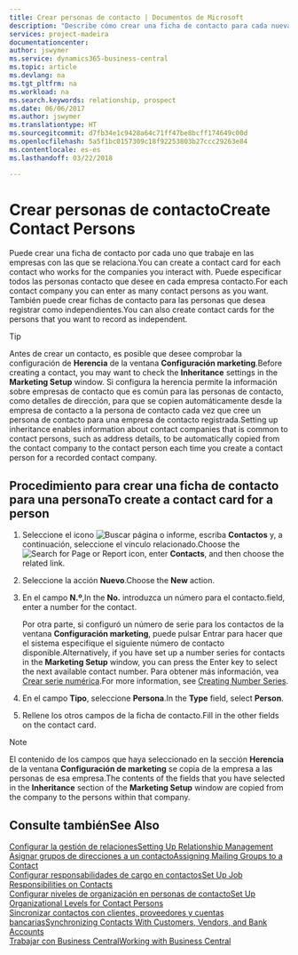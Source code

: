 ```yaml
---
title: Crear personas de contacto | Documentos de Microsoft
description: "Describe cómo crear una ficha de contacto para cada nueva persona o cliente potencial con el que interactúe o tenga una relación de negocio."
services: project-madeira
documentationcenter: 
author: jswymer
ms.service: dynamics365-business-central
ms.topic: article
ms.devlang: na
ms.tgt_pltfrm: na
ms.workload: na
ms.search.keywords: relationship, prospect
ms.date: 06/06/2017
ms.author: jswymer
ms.translationtype: HT
ms.sourcegitcommit: d7fb34e1c9428a64c71ff47be8bcff174649c00d
ms.openlocfilehash: 5a5f1bc0157309c18f92253803b27ccc29263e84
ms.contentlocale: es-es
ms.lasthandoff: 03/22/2018

---
```

# <a name="create-contact-persons"></a><span data-ttu-id="c402f-103">Crear personas de contacto</span><span class="sxs-lookup"><span data-stu-id="c402f-103">Create Contact Persons</span></span>
<span data-ttu-id="c402f-104">Puede crear una ficha de contacto por cada uno que trabaje en las empresas con las que se relaciona.</span><span class="sxs-lookup"><span data-stu-id="c402f-104">You can create a contact card for each contact who works for the companies you interact with.</span></span> <span data-ttu-id="c402f-105">Puede especificar todos las personas contacto que desee en cada empresa contacto.</span><span class="sxs-lookup"><span data-stu-id="c402f-105">For each contact company you can enter as many contact persons as you want.</span></span> <span data-ttu-id="c402f-106">También puede crear fichas de contacto para las personas que desea registrar como independientes.</span><span class="sxs-lookup"><span data-stu-id="c402f-106">You can also create contact cards for the persons that you want to record as independent.</span></span>

> [!TIP]  
>   <span data-ttu-id="c402f-107">Antes de crear un contacto, es posible que desee comprobar la configuración de **Herencia** de la ventana **Configuración marketing**.</span><span class="sxs-lookup"><span data-stu-id="c402f-107">Before creating a contact, you may want to check the **Inheritance** settings in the **Marketing Setup** window.</span></span> <span data-ttu-id="c402f-108">Si configura la herencia permite la información sobre empresas de contacto que es común para las personas de contacto, como detalles de dirección, para que se copien automáticamente desde la empresa de contacto a la persona de contacto cada vez que cree un persona de contacto para una empresa de contacto registrada.</span><span class="sxs-lookup"><span data-stu-id="c402f-108">Setting up inheritance enables information about contact companies that is common to contact persons, such as address details, to be automatically copied from the contact company to the contact person each time you create a contact person for a recorded contact company.</span></span>

## <a name="to-create-a-contact-card-for-a-person"></a><span data-ttu-id="c402f-109">Procedimiento para crear una ficha de contacto para una persona</span><span class="sxs-lookup"><span data-stu-id="c402f-109">To create a contact card for a person</span></span>
1. <span data-ttu-id="c402f-110">Seleccione el icono ![Buscar página o informe](media/ui-search/search_small.png "icono Buscar página o informe"), escriba **Contactos** y, a continuación, seleccione el vínculo relacionado.</span><span class="sxs-lookup"><span data-stu-id="c402f-110">Choose the ![Search for Page or Report](media/ui-search/search_small.png "Search for Page or Report icon") icon, enter **Contacts**, and then choose the related link.</span></span>
2. <span data-ttu-id="c402f-111">Seleccione la acción **Nuevo**.</span><span class="sxs-lookup"><span data-stu-id="c402f-111">Choose the **New** action.</span></span>
3. <span data-ttu-id="c402f-112">En el campo **N.º**,</span><span class="sxs-lookup"><span data-stu-id="c402f-112">In the **No.**</span></span> <span data-ttu-id="c402f-113">introduzca un número para el contacto.</span><span class="sxs-lookup"><span data-stu-id="c402f-113">field, enter a number for the contact.</span></span>

    <span data-ttu-id="c402f-114">Por otra parte, si configuró un número de serie para los contactos de la ventana **Configuración marketing**, puede pulsar Entrar para hacer que el sistema especifique el siguiente número de contacto disponible.</span><span class="sxs-lookup"><span data-stu-id="c402f-114">Alternatively, if you have set up a number series for contacts in the **Marketing Setup** window, you can press the Enter key to select the next available contact number.</span></span> <span data-ttu-id="c402f-115">Para obtener más información, vea [Crear serie numérica](ui-create-number-series.md).</span><span class="sxs-lookup"><span data-stu-id="c402f-115">For more information, see [Creating Number Series](ui-create-number-series.md).</span></span>
4. <span data-ttu-id="c402f-116">En el campo **Tipo**, seleccione **Persona**.</span><span class="sxs-lookup"><span data-stu-id="c402f-116">In the **Type** field, select **Person**.</span></span>
5. <span data-ttu-id="c402f-117">Rellene los otros campos de la ficha de contacto.</span><span class="sxs-lookup"><span data-stu-id="c402f-117">Fill in the other fields on the contact card.</span></span>

> [!NOTE]  
>   <span data-ttu-id="c402f-118">El contenido de los campos que haya seleccionado en la sección **Herencia** de la ventana **Configuración de marketing** se copia de la empresa a las personas de esa empresa.</span><span class="sxs-lookup"><span data-stu-id="c402f-118">The contents of the fields that you have selected in the **Inheritance** section of the **Marketing Setup** window are copied from the company to the persons within that company.</span></span>

## <a name="see-also"></a><span data-ttu-id="c402f-119">Consulte también</span><span class="sxs-lookup"><span data-stu-id="c402f-119">See Also</span></span>
[<span data-ttu-id="c402f-120">Configurar la gestión de relaciones</span><span class="sxs-lookup"><span data-stu-id="c402f-120">Setting Up Relationship Management</span></span>](marketing-setup-marketing.md)  
[<span data-ttu-id="c402f-121">Asignar grupos de direcciones a un contacto</span><span class="sxs-lookup"><span data-stu-id="c402f-121">Assigning Mailing Groups to a Contact</span></span>](marketing-mailing-groups.md#AssignMailGroupContact)  
[<span data-ttu-id="c402f-122">Configurar responsabilidades de cargo en contactos</span><span class="sxs-lookup"><span data-stu-id="c402f-122">Set Up Job Responsibilities on Contacts</span></span>](marketing-job-responsibilities.md)  
[<span data-ttu-id="c402f-123">Configurar niveles de organización en personas de contacto</span><span class="sxs-lookup"><span data-stu-id="c402f-123">Set Up Organizational Levels for Contact Persons</span></span>](marketing-organizational-levels.md)  
[<span data-ttu-id="c402f-124">Sincronizar contactos con clientes, proveedores y cuentas bancarias</span><span class="sxs-lookup"><span data-stu-id="c402f-124">Synchronizing Contacts With Customers, Vendors, and Bank Accounts</span></span>](marketing-synchronize-contacts-customers-vendors-bank-accounts.md)  
[<span data-ttu-id="c402f-125">Trabajar con Business Central</span><span class="sxs-lookup"><span data-stu-id="c402f-125">Working with Business Central</span></span>](ui-work-product.md)  

